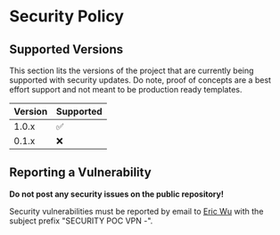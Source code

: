 # Security Policy

## Supported Versions

This section lits the versions of the project that are currently being supported with security updates. Do note, proof of concepts are a best effort support and not meant to be production ready templates.

| Version | Supported          |
| ------- | ------------------ |
| 1.0.x   | :white_check_mark: |
| 0.1.x   | :x:                |

## Reporting a Vulnerability

**Do not post any security issues on the public repository!**

Security vulnerabilities must be reported by email to [Eric Wu](mailto:eric.wu@servicecanada.gc.ca) with the subject prefix "SECURITY POC VPN -".
